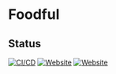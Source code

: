 # Foodful 
## Status
[![CI/CD](https://travis-ci.com/pppttl/Foodful.svg?token=fCBQsvWZDJ6NAK8iQkMW&branch=dev)](https://travis-ci.com/pppttl/Foodful)
[![Website](https://img.shields.io/website-up-down-green-red/http/shields.io.svg?label=production)](http://www.foodful.io/actuator/health)
[![Website](https://img.shields.io/website-up-down-green-red/http/shields.io.svg?label=staging)](http://staging.foodful.io/actuator/health)

